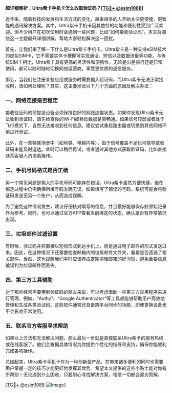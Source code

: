 **超详细解析：Ultra紫卡手机卡怎么收取验证码？[[TG💪+ @esim1088](https://t.me/s/esim1088)]**

近年来，随着科技的发展和生活方式的变化，越来越多的人开始关注更便捷、更智能的通讯解决方案。其中，Ultra紫卡手机卡因其独特的功能和便利性受到广泛欢迎。但不少用户在初次使用时会遇到一些问题，比如“如何接收验证码”。本文将围绕这一主题展开详细讲解，帮助大家轻松解决这一困扰。

首先，让我们来了解一下什么是Ultra紫卡手机卡。Ultra紫卡是一种支持eSIM技术的虚拟SIM卡，它不需要实体卡槽即可实现通话、短信以及数据流量等功能。与传统SIM卡相比，Ultra紫卡具有更高的灵活性和便携性。无论是出差旅行还是日常使用，都可以随时随地切换网络运营商，享受更优质的通信服务。

那么，当我们在注册某些应用或服务时需要输入验证码，而Ultra紫卡无法正常接收时，该如何处理呢？其实，这主要涉及以下几个方面的原因及解决办法：

### 一、网络连接是否稳定

接收验证码的前提是设备必须保持良好的网络连接状态。如果你发现Ultra紫卡无法收到验证码，请先检查你的Wi-Fi或移动数据是否畅通。如果信号较弱或者处于飞行模式下，自然无法接收到任何信息。建议尝试重启路由器或切换到其他网络环境进行测试。

此外，在一些特殊场景中（如地铁、电梯内等），由于信号覆盖不足也可能导致验证码未能及时送达。此时可以稍后再试，或者通过其他方式获取验证码，比如直接联系客服人员协助操作。

### 二、手机号码格式是否正确

另一个常见问题是输入的手机号码可能存在错误。Ultra紫卡虽然方便快捷，但在绑定过程中仍需确保所填号码准确无误。如果填写了错误的号码，系统可能会将验证码发送至另一个账户，从而造成误解。

为了避免这种情况发生，建议仔细核对填写的信息，并且最好能够保存好原始记录作为参考。同时，也可以通过官方APP查看当前绑定的状态，确认是否有异常情况出现。

### 三、垃圾邮件过滤设置

有时候，验证码并非直接以短信形式到达手机上，而是通过电子邮件的形式发送过来。因此，在这种情况下还需要检查邮箱内的垃圾邮件文件夹，看看是否遗漏了相关邮件。当然，这也提醒我们平时应该养成定期清理邮箱的好习惯，避免重要信息被误判为垃圾邮件而丢失。

### 四、第三方工具辅助

对于那些经常需要用到验证码的朋友来说，可以考虑借助一些第三方应用程序来进行管理。例如，“Authy”、“Google Authenticator”等工具都能够帮助用户高效地管理和生成各类验证码。这些软件通常还具备跨平台同步的功能，即使更换设备也不会影响正常使用。

### 五、联系官方客服寻求帮助

如果以上方法都无法解决问题，那么最后一步就是直接联系Ultra紫卡的服务热线或在线客服了。他们会根据具体情况为你提供个性化的指导和支持，确保你能顺利完成各项操作。

总结起来，Ultra紫卡手机卡作为一种创新型产品，在带来诸多便利的同时也需要用户掌握一定的技巧才能更好地发挥其优势。希望本文提供的这些小贴士能对你有所帮助！无论遇到什么困难，只要耐心寻找解决方案，相信一切都会迎刃而解。

[[TG💪+ @esim1088](https://t.me/s/esim1088) ![Image](https://i.postimg.cc/4NQfJmqS/Snipaste-2025-05-13-00-14-12.png)]
